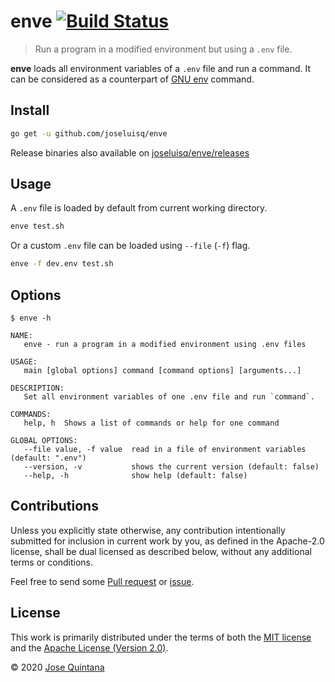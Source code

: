 # enve [![Build Status](https://travis-ci.com/joseluisq/enve.svg?branch=master)](https://travis-ci.com/joseluisq/enve)

> Run a program in a modified environment but using a `.env` file.

**enve** loads all environment variables of a `.env` file and run a command. It can be considered as a counterpart of [GNU env](https://www.gnu.org/software/coreutils/manual/html_node/env-invocation.html) command.

## Install

```sh
go get -u github.com/joseluisq/enve
```

Release binaries also available on [joseluisq/enve/releases](https://github.com/joseluisq/enve/releases)

## Usage

A `.env` file is loaded by default from current working directory.

```sh
enve test.sh
```

Or a custom `.env` file can be loaded using `--file` (`-f`) flag.

```sh
enve -f dev.env test.sh
```

## Options

```
$ enve -h

NAME:
   enve - run a program in a modified environment using .env files

USAGE:
   main [global options] command [command options] [arguments...]

DESCRIPTION:
   Set all environment variables of one .env file and run `command`.

COMMANDS:
   help, h  Shows a list of commands or help for one command

GLOBAL OPTIONS:
   --file value, -f value  read in a file of environment variables (default: ".env")
   --version, -v           shows the current version (default: false)
   --help, -h              show help (default: false)
```

## Contributions

Unless you explicitly state otherwise, any contribution intentionally submitted for inclusion in current work by you, as defined in the Apache-2.0 license, shall be dual licensed as described below, without any additional terms or conditions.

Feel free to send some [Pull request](https://github.com/joseluisq/enve/pulls) or [issue](https://github.com/joseluisq/enve/issues).

## License

This work is primarily distributed under the terms of both the [MIT license](LICENSE-MIT) and the [Apache License (Version 2.0)](LICENSE-APACHE).

© 2020 [Jose Quintana](https://git.io/joseluisq)
